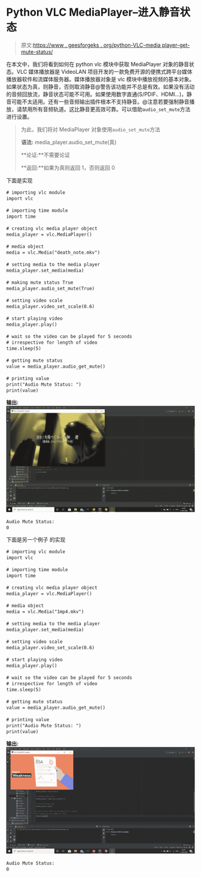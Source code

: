 # Python VLC MediaPlayer–进入静音状态

> 原文:[https://www . geesforgeks . org/python-VLC-media player-get-mute-status/](https://www.geeksforgeeks.org/python-vlc-mediaplayer-getting-mute-status/)

在本文中，我们将看到如何在 python vlc 模块中获取 MediaPlayer 对象的静音状态。VLC 媒体播放器是 VideoLAN 项目开发的一款免费开源的便携式跨平台媒体播放器软件和流媒体服务器。媒体播放器对象是 vlc 模块中播放视频的基本对象。如果状态为真，则静音，否则取消静音@警告该功能并不总是有效。如果没有活动的音频回放流，静音状态可能不可用。如果使用数字直通(S/PDIF、HDMI…)，静音可能不太适用。还有一些音频输出插件根本不支持静音。@注意若要强制静音播放，请禁用所有音频轨道。这比静音更高效可靠。可以借助`audio_set_mute`方法进行设置。

> 为此，我们将对 MediaPlayer 对象使用`audio_set_mute`方法
> 
> **语法:** media_player.audio_set_mute(真)
> 
> **论证:**不需要论证
> 
> **返回:**如果为真则返回 1，否则返回 0

下面是实现

```
# importing vlc module
import vlc

# importing time module
import time

# creating vlc media player object
media_player = vlc.MediaPlayer()

# media object
media = vlc.Media("death_note.mkv")

# setting media to the media player
media_player.set_media(media)

# making mute status True
media_player.audio_set_mute(True)

# setting video scale
media_player.video_set_scale(0.6)

# start playing video
media_player.play()

# wait so the video can be played for 5 seconds
# irrespective for length of video
time.sleep(5)

# getting mute status
value = media_player.audio_get_mute()

# printing value
print("Audio Mute Status: ")
print(value)
```

**输出:**
![](img/19176fb5a1c679e002bbe99bd5b48532.png)

```
Audio Mute Status: 
0

```

下面是另一个例子
的实现

```
# importing vlc module
import vlc

# importing time module
import time

# creating vlc media player object
media_player = vlc.MediaPlayer()

# media object
media = vlc.Media("1mp4.mkv")

# setting media to the media player
media_player.set_media(media)

# setting video scale
media_player.video_set_scale(0.6)

# start playing video
media_player.play()

# wait so the video can be played for 5 seconds
# irrespective for length of video
time.sleep(5)

# getting mute status
value = media_player.audio_get_mute()

# printing value
print("Audio Mute Status: ")
print(value)
```

**输出:**
![](img/5390004d24c75ca965ba2daf456c2851.png)

```
Audio Mute Status: 
0

```